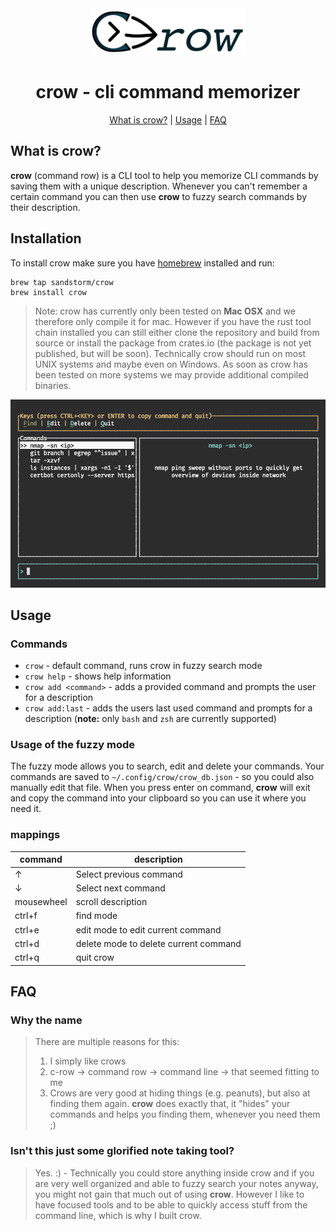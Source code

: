 <div align="center">
  <img alt="crow" src="./docs/crow_cli.png" width="250" />

  # crow - cli command memorizer

  [What is crow?](#what-is-crow) | [Usage](#usage) | [FAQ](#faq)


</div>

## What is crow?
**crow** (command row) is a CLI tool to help you memorize CLI commands by saving them with a unique description. Whenever you can't remember a certain command you can then use **crow** to fuzzy search commands by their description.

## Installation

To install crow make sure you have [homebrew](https://brew.sh/) installed and run:

```
brew tap sandstorm/crow
brew install crow
```

> Note: crow has currently only been tested on **Mac OSX** and we therefore only compile it for mac.
> However if you have the rust tool chain installed you can still either clone the repository and build from source
> or install the package from crates.io (the package is not yet published, but will be soon).
> Technically crow should run on most UNIX systems and maybe even on Windows.
> As soon as crow has been tested on more systems we may provide additional compiled binaries.

<div align="center">
  <img alt="crow-screenshot" src="./docs/screenshot.png" width="650" />
</div>


## Usage

### Commands

* `crow` - default command, runs crow in fuzzy search mode
* `crow help` - shows help information
* `crow add <command>` - adds a provided command and prompts the user for a description
* `crow add:last` - adds the users last used command and prompts for a description (**note:** only `bash` and `zsh` are currently supported)


### Usage of the fuzzy mode

The fuzzy mode allows you to search, edit and delete your commands.
Your commands are saved to `~/.config/crow/crow_db.json` - so you could also manually edit that file.
When you press enter on command, **crow** will exit and copy the command into your clipboard so you can use it where you need it.

### mappings

| command    | description                           |
|------------|---------------------------------------|
| ↑          | Select previous command               |
| ↓          | Select next command                   |
| mousewheel | scroll description                    |
| ctrl+f     | find mode                             |
| ctrl+e     | edit mode to edit current command     |
| ctrl+d     | delete mode to delete current command |
| ctrl+q     | quit crow                             |


## FAQ

### Why the name

> There are multiple reasons for this:
> 1. I simply like crows
> 2. c-row -> command row -> command line -> that seemed fitting to me
> 3. Crows are very good at hiding things (e.g. peanuts), but also at finding them again.
>    **crow** does exactly that, it "hides" your commands and helps you finding them, whenever you need them ;)


### Isn't this just some glorified note taking tool?

> Yes. :) - Technically you could store anything inside crow and if you are very well organized and able to
> fuzzy search your notes anyway, you might not gain that much out of using **crow**.
> However I like to have focused tools and to be able to quickly access stuff from the command line, which
> is why I built crow.
